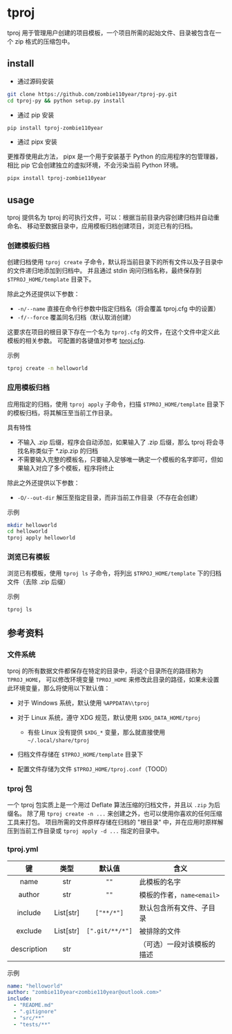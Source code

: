 # tproj

tproj 用于管理用户创建的项目模板，一个项目所需的起始文件、目录被包含在一个 zip 格式的压缩包中。

## install

- 通过源码安装

```sh
git clone https://github.com/zombie110year/tproj-py.git
cd tproj-py && python setup.py install
```

- 通过 pip 安装

```sh
pip install tproj-zombie110year
```

- 通过 pipx 安装

更推荐使用此方法， pipx 是一个用于安装基于 Python 的应用程序的包管理器，相比 pip
它会创建独立的虚拟环境，不会污染当前 Python 环境。

```sh
pipx install tproj-zombie110year
```

## usage

tproj 提供名为 tproj 的可执行文件，可以：根据当前目录内容创建归档并自动重命名、
移动至数据目录中，应用模板归档创建项目，浏览已有的归档。

### 创建模板归档

创建归档使用 `tproj create` 子命令，默认将当前目录下的所有文件以及子目录中的文件递归地添加到归档中。
并且通过 stdin 询问归档名称，最终保存到 `$TPROJ_HOME/template` 目录下。

除此之外还提供以下参数：

- `-n/--name` 直接在命令行参数中指定归档名（将会覆盖 tproj.cfg 中的设置）
- `-f/--force` 覆盖同名归档（默认取消创建）

<!-- TODO
- `--git-archive` 调用 git archive 子命令来创建归档，在这个参数之后的参数会传递给 git archive 命令
- `--exclude` 忽略列表，遵守 gitignore 类似的语法，每个实体之间用 `:` 冒号分隔
- `--ignorefile` 与 `--exclude` 作用相同，但从文件中读取规则，文件采用和 gitignore 相同的语法
  - 如果 `--ignorefile` 与 `--exclude` 同时使用，最后的应用的规则会取并集
-->

这要求在项目的根目录下存在一个名为 `tproj.cfg` 的文件，在这个文件中定义此模板的相关参数。
可配置的各键值对参考 [tproj.cfg](#tproj.cfg).

示例

```sh
tproj create -n helloworld
```

### 应用模板归档

应用指定的归档，使用 `tproj apply` 子命令，扫描 `$TPROJ_HOME/template` 目录下的模板归档，将其解压至当前工作目录。

具有特性

- 不输入 .zip 后缀，程序会自动添加，如果输入了 .zip 后缀，那么 tproj 将会寻找名称类似于 \*.zip.zip 的归档
- 不需要输入完整的模板名，只要输入足够唯一确定一个模板的名字即可，但如果输入对应了多个模板，程序将终止

除此之外还提供以下参数：

- `-O/--out-dir` 解压至指定目录，而非当前工作目录（不存在会创建）

示例

```sh
mkdir helloworld
cd helloworld
tproj apply helloworld
```

### 浏览已有模板

浏览已有模板，使用 `tproj ls` 子命令，将列出 `$TRPOJ_HOME/template` 下的归档文件（去除 .zip 后缀）

示例

```sh
tproj ls
```

## 参考资料

### 文件系统

tproj 的所有数据文件都保存在特定的目录中，将这个目录所在的路径称为 `TPROJ_HOME`，
可以修改环境变量 `TPROJ_HOME` 来修改此目录的路径，如果未设置此环境变量，那么将使用以下默认值：

- 对于 Windows 系统，默认使用 `%APPDATA%\tproj`
- 对于 Linux 系统，遵守 XDG 规范，默认使用 `$XDG_DATA_HOME/tproj`

  - 有些 Linux 没有提供 `$XDG_*` 变量，那么就直接使用 `~/.local/share/tproj`

- 归档文件存储在 `$TPROJ_HOME/template` 目录下
- 配置文件存储为文件 `$TPROJ_HOME/tproj.conf`（TOOD）

### tproj 包

一个 tproj 包实质上是一个用过 Deflate 算法压缩的归档文件，并且以 `.zip` 为后缀名。
除了用 `tproj create -n ...` 来创建之外，也可以使用你喜欢的任何压缩工具来打包。
项目所需的文件原样存储在归档的 "根目录" 中，并在应用时原样解压到当前工作目录或
`tproj apply -d ...` 指定的目录中。

### tproj.yml

|     键      |   类型    |     默认值      | 含义                       |
| :---------: | :-------: | :-------------: | -------------------------- |
|    name     |    str    |      `""`       | 此模板的名字               |
|   author    |    str    |      `""`       | 模板的作者，`name<email>`  |
|   include   | List[str] |   `["**/*"]`    | 默认包含所有文件、子目录   |
|   exclude   | List[str] | `[".git/**/*"]` | 被排除的文件               |
| description |    str    |                 | （可选）一段对该模板的描述 |

示例

```yaml
name: "helloworld"
author: "zombie110year<zombie110year@outlook.com>"
include:
  - "README.md"
  - ".gitignore"
  - "src/**"
  - "tests/**"
```
